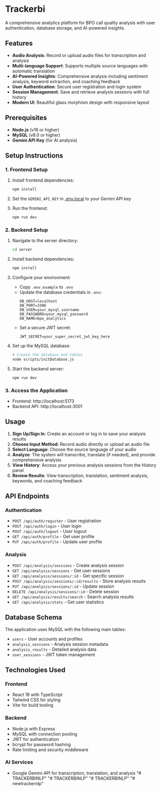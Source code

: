 

# Trackerbi

A comprehensive analytics platform for BPO call quality analysis with user authentication, database storage, and AI-powered insights.

## Features

- **Audio Analysis**: Record or upload audio files for transcription and analysis
- **Multi-language Support**: Supports multiple source languages with automatic translation
- **AI-Powered Insights**: Comprehensive analysis including sentiment analysis, keyword extraction, and coaching feedback
- **User Authentication**: Secure user registration and login system
- **Session Management**: Save and retrieve analysis sessions with full history
- **Modern UI**: Beautiful glass morphism design with responsive layout

## Prerequisites

- **Node.js** (v16 or higher)
- **MySQL** (v8.0 or higher)
- **Gemini API Key** (for AI analysis)

## Setup Instructions

### 1. Frontend Setup

1. Install frontend dependencies:
   ```bash
   npm install
   ```

2. Set the `GEMINI_API_KEY` in [.env.local](.env.local) to your Gemini API key

3. Run the frontend:
   ```bash
   npm run dev
   ```

### 2. Backend Setup

1. Navigate to the server directory:
   ```bash
   cd server
   ```

2. Install backend dependencies:
   ```bash
   npm install
   ```

3. Configure your environment:
   - Copy `.env.example` to `.env`
   - Update the database credentials in `.env`:
     ```
     DB_HOST=localhost
     DB_PORT=3306
     DB_USER=your_mysql_username
     DB_PASSWORD=your_mysql_password
     DB_NAME=bpo_analytics
     ```
   - Set a secure JWT secret:
     ```
     JWT_SECRET=your_super_secret_jwt_key_here
     ```

4. Set up the MySQL database:
   ```bash
   # Create the database and tables
   node scripts/initDatabase.js
   ```

5. Start the backend server:
   ```bash
   npm run dev
   ```

### 3. Access the Application

- Frontend: http://localhost:5173
- Backend API: http://localhost:3001

## Usage

1. **Sign Up/Sign In**: Create an account or log in to save your analysis results
2. **Choose Input Method**: Record audio directly or upload an audio file
3. **Select Language**: Choose the source language of your audio
4. **Analyze**: The system will transcribe, translate (if needed), and provide comprehensive analysis
5. **View History**: Access your previous analysis sessions from the History panel
6. **Review Results**: View transcription, translation, sentiment analysis, keywords, and coaching feedback

## API Endpoints

### Authentication
- `POST /api/auth/register` - User registration
- `POST /api/auth/login` - User login
- `POST /api/auth/logout` - User logout
- `GET /api/auth/profile` - Get user profile
- `PUT /api/auth/profile` - Update user profile

### Analysis
- `POST /api/analysis/sessions` - Create analysis session
- `GET /api/analysis/sessions` - Get user sessions
- `GET /api/analysis/sessions/:id` - Get specific session
- `POST /api/analysis/sessions/:id/results` - Store analysis results
- `PUT /api/analysis/sessions/:id` - Update session
- `DELETE /api/analysis/sessions/:id` - Delete session
- `GET /api/analysis/results/search` - Search analysis results
- `GET /api/analysis/stats` - Get user statistics

## Database Schema

The application uses MySQL with the following main tables:
- `users` - User accounts and profiles
- `analysis_sessions` - Analysis session metadata
- `analysis_results` - Detailed analysis data
- `user_sessions` - JWT token management

## Technologies Used

### Frontend
- React 18 with TypeScript
- Tailwind CSS for styling
- Vite for build tooling

### Backend
- Node.js with Express
- MySQL with connection pooling
- JWT for authentication
- bcrypt for password hashing
- Rate limiting and security middleware

### AI Services
- Google Gemini API for transcription, translation, and analysis
"# TRACKERBINLP" 
"# TRACKERBINLP" 
"# TRACKERBINLP" 
"# newtrackernlp" 
